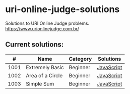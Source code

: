 # uri-online-judge-solutions
Solutions to URI Online Judge problems. https://www.urionlinejudge.com.br/

## Current solutions:
| #    | Name                   | Category              | Solutions 
| ---  | ---                    | ---                   | ---       
| 1001 | Extremely Basic	      | Beginner              | [JavaScript](src/1001-ExtremelyBasic.js)
| 1002 | Area of a Circle	      | Beginner              | [JavaScript](src/1002-AreaOfaCircle.js)
| 1003 | Simple Sum     	      | Beginner              | [JavaScript](src/1003-SimpleSum.js)